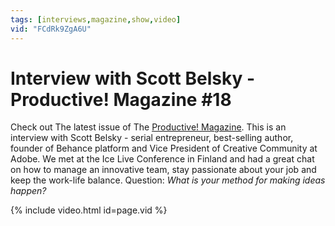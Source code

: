 ```yaml
---
tags: [interviews,magazine,show,video]
vid: "FCdRk9ZgA6U"
---
```


# Interview with Scott Belsky - Productive! Magazine #18

Check out The latest issue of The [Productive! Magazine](/magazine/). This is an interview with Scott Belsky - serial entrepreneur, best-selling author, founder of Behance platform and Vice President of Creative Community at Adobe. We met at the Ice Live Conference in Finland and had a great chat on how to manage an innovative team, stay passionate about your job and keep the work-life balance. Question: *What is your method for making ideas happen?*

{% include video.html id=page.vid %}

<!--More-->



[n]: https://michael.gratis/nozbe